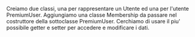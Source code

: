 Creiamo due classi, una per rappresentare un Utente ed una per l'utente PremiumUser. Aggiungiamo una classe Membership da passare nel costruttore della sottoclasse PremiumUser.
Cerchiamo di usare il piu' possibile getter e setter per accedere e modificare i dati.